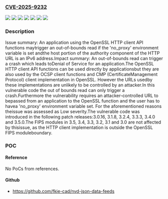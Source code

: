 ### [CVE-2025-9232](https://cve.mitre.org/cgi-bin/cvename.cgi?name=CVE-2025-9232)
![](https://img.shields.io/static/v1?label=Product&message=OpenSSL&color=blue)
![](https://img.shields.io/static/v1?label=Version&message=3.0.16%20&color=brightgreen)
![](https://img.shields.io/static/v1?label=Version&message=3.2.4%20&color=brightgreen)
![](https://img.shields.io/static/v1?label=Version&message=3.3.3%20&color=brightgreen)
![](https://img.shields.io/static/v1?label=Version&message=3.4.0%20&color=brightgreen)
![](https://img.shields.io/static/v1?label=Version&message=3.5.0%20&color=brightgreen)
![](https://img.shields.io/static/v1?label=Vulnerability&message=CWE-125%20Out-of-bounds%20Read&color=brightgreen)

### Description

Issue summary: An application using the OpenSSL HTTP client API functions maytrigger an out-of-bounds read if the 'no_proxy' environment variable is set andthe host portion of the authority component of the HTTP URL is an IPv6 address.Impact summary: An out-of-bounds read can trigger a crash which leads toDenial of Service for an application.The OpenSSL HTTP client API functions can be used directly by applicationsbut they are also used by the OCSP client functions and CMP (CertificateManagement Protocol) client implementation in OpenSSL. However the URLs usedby these implementations are unlikely to be controlled by an attacker.In this vulnerable code the out of bounds read can only trigger a crash.Furthermore the vulnerability requires an attacker-controlled URL to bepassed from an application to the OpenSSL function and the user has to havea 'no_proxy' environment variable set. For the aforementioned reasons theissue was assessed as Low severity.The vulnerable code was introduced in the following patch releases:3.0.16, 3.1.8, 3.2.4, 3.3.3, 3.4.0 and 3.5.0.The FIPS modules in 3.5, 3.4, 3.3, 3.2, 3.1 and 3.0 are not affected by thisissue, as the HTTP client implementation is outside the OpenSSL FIPS moduleboundary.

### POC

#### Reference
No PoCs from references.

#### Github
- https://github.com/fkie-cad/nvd-json-data-feeds

